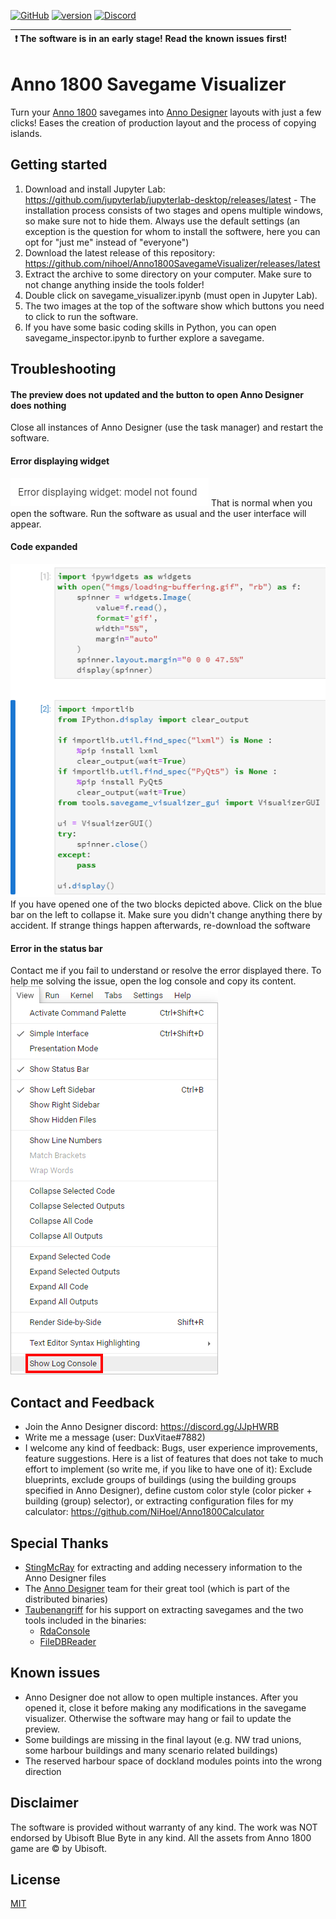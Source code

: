 [![GitHub](https://img.shields.io/github/license/nihoel/Anno1800SavegameVisualizer)](https://github.com/nihoel/Anno1800SavegameVisualizer/blob/master/LICENSE) [![version](https://img.shields.io/badge/latest--version-0.1-blue)](https://github.com/nihoel/Anno1800SavegameVisualizer/releases/tag/v0.1) [![Discord](https://img.shields.io/discord/571011757317947406?label=help%2Fdiscord)](https://discord.gg/JJpHWRB)


| :exclamation:  The software is in an early stage! Read the known issues first!   |
|----------------------------------------------------------------------------------|


# Anno 1800 Savegame Visualizer
Turn your [Anno 1800](https://www.ubisoft.com/de-de/game/anno-1800/) savegames into [Anno Designer](https://github.com/AnnoDesigner/anno-designer) layouts with just a few clicks! Eases the creation of production layout and the process of copying islands.

## Getting started
1. Download and install Jupyter Lab: https://github.com/jupyterlab/jupyterlab-desktop/releases/latest - The installation process consists of two stages and opens multiple windows, so make sure not to hide them. Always use the default settings (an exception is the question for whom to install the softwere, here you can opt for "just me" instead of "everyone")
2. Download the latest release of this repository: https://github.com/nihoel/Anno1800SavegameVisualizer/releases/latest
3. Extract the archive to some directory on your computer. Make sure to not change anything inside the tools folder!
4. Double click on savegame_visualizer.ipynb (must open in Jupyter Lab).
5. The two images at the top of the software show which buttons you need to click to run the software.
6. If you have some basic coding skills in Python, you can open savegame_inspector.ipynb to further explore a savegame.

## Troubleshooting
#### The preview does not updated and the button to open Anno Designer does nothing
Close all instances of Anno Designer (use the task manager) and restart the software.

#### Error displaying widget
![Error displaying widget](imgs/error_display_widget.png)
That is normal when you open the software. Run the software as usual and the user interface will appear.

#### Code expanded
![Code expanded](imgs/code_expanded.png)
If you have opened one of the two blocks depicted above. Click on the blue bar on the left to collapse it. Make sure you didn't change anything there by accident. If strange things happen afterwards, re-download the software

#### Error in the status bar
Contact me if you fail to understand or resolve the error displayed there. To help me solving the issue, open the log console and copy its content.
![Open log console](imgs/show_log_console.png)

## Contact and Feedback
* Join the Anno Designer discord: https://discord.gg/JJpHWRB
* Write me a message (user: DuxVitae#7882)
* I welcome any kind of feedback: Bugs, user experience improvements, feature suggestions. Here is a list of features that does not take to much effort to implement (so write me, if you like to have one of it): Exclude blueprints, exclude groups of buildings (using the building groups specified in Anno Designer), define custom color style (color picker + building (group) selector), or extracting configuration files for my calculator: https://github.com/NiHoel/Anno1800Calculator

## Special Thanks
* [StingMcRay](https://github.com/StingMcRay) for extracting and adding necessery information to the Anno Designer files
* The [Anno Designer](https://github.com/AnnoDesigner/anno-designer) team for their great tool (which is part of the distributed binaries)
* [Taubenangriff](https://github.com/taubenangriff) for his support on extracting savegames and the two tools included in the binaries:
    * [RdaConsole](https://github.com/anno-mods/RdaConsole)
    * [FileDBReader](https://github.com/anno-mods/FileDBReader)
    
## Known issues
* Anno Designer doe not allow to open multiple instances. After you opened it, close it before making any modifications in the savegame visualizer. Otherwise the software may hang or fail to update the preview.
* Some buildings are missing in the final layout (e.g. NW trad unions, some harbour buildings and many scenario related buildings)
* The reserved harbour space of dockland modules points into the wrong direction

## Disclaimer
The software is provided without warranty of any kind. The work was NOT endorsed by Ubisoft Blue Byte in any kind. All the assets from Anno 1800 game are © by Ubisoft.


## License
[MIT](https://github.com/AnnoDesigner/anno-designer/blob/master/LICENSE)